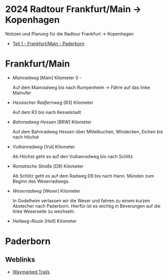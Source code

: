 [modeline]: # ( vim: set fenc=utf-8 filetype=markdown ts=3 sts=3 sw=3 expandtab: )
# 2024 Radtour Frankfurt/Main -> Kopenhagen

Notizen und Planung für die Radtour Frankfurt -> Kopenhagen

- [Teil 1 - Frankfurt/Main - Paderborn](https://bkrtr.de/hEQ2e)

Frankfurt/Main
==============

- *Mainradweg* [Main] Kilometer 0 - 

   Auf dem Mainradweg bis nach Rumpenheim -> Fähre auf das linke Mainufer

- *Hessischer Radfernweg* [R3] Kilometer
   
   Auf dem R3 bis nach Kesselstadt

- *Bahnradweg Hessen* [BRW] Kilometer
   
   Auf dem Bahnradweg Hessen über Mittelbuchen, Windecken, Eichen bis nach Höchst

- *Vulkanradweg* [Vul] Kilometer
   
   Ab Höchst geht es auf den Vulkanradweg bis nach Schlitz

- *Romatische Straße* [D9] Kilometer
   
   Ab Schlitz geht es auf dem Radweg D9 bis nach Hann. Münden zum Beginn des Weserradwegs.

- *Weserradweg* [Weser] Kilometer
   
   In Godelheim verlassen wir die Weser und fahren zu einem kurzen Abstecher nach Paderborn.
   Hierfür ist es wichtig in Beverungen auf die linke Weserseite zu wechseln.

- *Hellweg-Route* [Hell] Kilometer


Paderborn
=========

## Weblinks

- [Waymarked Trails](https://cycling.waymarkedtrails.org/#)
